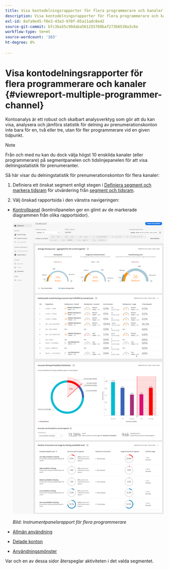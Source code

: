```yaml
---
title: Visa kontodelningsrapporter för flera programmerare och kanaler
description: Visa kontodelningsrapporter för flera programmerare och kanaler
exl-id: 8afa9e45-f0e3-43a3-970f-05a11adc0e42
source-git-commit: bfc3ba55c99daba561255760baf273b6538a3c6e
workflow-type: tm+mt
source-wordcount: '163'
ht-degree: 0%

---
```


# Visa kontodelningsrapporter för flera programmerare och kanaler {#viewreport-multiple-programmer-channel}

Kontoanalys är ett robust och skalbart analysverktyg som gör att du kan visa, analysera och jämföra statistik för delning av prenumerationskonton inte bara för en, två eller tre, utan för fler programmerare vid en given tidpunkt.

>[!NOTE]
>
>Från och med nu kan du dock välja högst 10 enskilda kanaler (eller programmerare) på segmentpanelen och tidslinjepanelen för att visa delningsstatistik för prenumeranter.

Så här visar du delningstatistik för prenumerationskonton för flera kanaler:

1. Definiera ett önskat segment enligt stegen i [Definiera segment och markera tidsram](/help/AccountIQ/howto-select-segment-timeframe.md) för utvärdering från [segment och tidsram](/help/AccountIQ/segments-timeframe.md).

1. Välj önskad rapportsida i den vänstra navigeringen:

* [Kontrollpanel](/help/AccountIQ/dashboard.md) (kontrollpanelen ger en glimt av de markerade diagrammen från olika rapportsidor).

   ![](assets/mult-prog-dashboard.png)

   *Bild: Instrumentpanelsrapport för flera programmerare*

* [Allmän användning](/help/AccountIQ/general-usage-reports.md)

* [Delade konton](/help/AccountIQ/shared-acc-reports.md)

* [Användningsmönster](/help/AccountIQ/usage-patterns.md)

Var och en av dessa sidor återspeglar aktiviteten i det valda segmentet.
